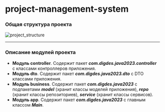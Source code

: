 # project-management-system

### Общая структура проекта

![project_structure](https://github.com/tasterawr/project-management-system/assets/70659948/35239749-a75d-41ea-a15a-fde727a05726)

---
### Описание модулей проекта
* **Модуль controller**. Содержит пакет ***com.digdes.java2023.controller*** с классами контроллеров приложения.
* **Модуль dto**. Содержит пакет ***com.digdes.java2023.dto*** с DTO классами приложения.
* **Модуль business**. Содержит пакет ***com.digdes.java2023*** с подпакетами ***model*** (хранит классы моделей приложения), 
***repo*** (хранит классы репозиториев), ***service*** (хранит классы сервисов).
* **Модуль app**. Содержит пакет ***com.digdes.java2023*** с главным классом ***Main***.
